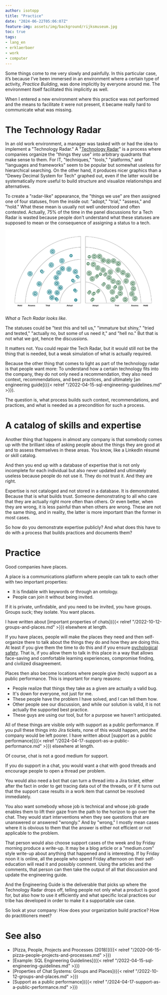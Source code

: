 ```yaml
---
author: isotopp
title: "Practice"
date: "2024-06-22T05:06:07Z"
feature-img: assets/img/background/rijksmuseum.jpg
toc: true
tags:
- lang_en
- erklaerbaer
- work
- computer
---
```


Some things come to me very slowly and painfully.
In this particular case, it’s because I’ve been immersed in an environment where a certain type of activity,
*Practice Building*, was done implicitly by everyone around me.
The environment itself facilitated this implicitly as well.

When I entered a new environment where this practice was not performed and the means to facilitate it were not present,
it became really hard to communicate what was missing.

# The Technology Radar

In an old work environment, a manager was tasked with or had the idea to implement a "Technology Radar."
A 
"[Technology Radar](https://www.thoughtworks.com/insights/blog/technology-strategy/how-to-create-your-enterprise-technology-radar)"
is a process where companies organize the "things they use" into arbitrary quadrants that make sense to them.
For IT, "techniques," "tools," "platforms," and "languages and frameworks"
seem to be popular but somewhat useless for hierarchical searching.
On the other hand, it produces nicer graphics than a "Dewey Decimal System for Tech" graphed out,
even if the latter would be systematically more useful to build structure and visualize relationships and alternatives.

To create a "radar-like" appearance, the "things we use" are then assigned one of four statuses,
from the inside out: "adopt," "trial," "assess," and "hold."
What these mean is usually not well understood and often contested.
Actually,
75% of the time in the panel discussions for a Tech Radar is wasted 
because people don't understand what these statuses are supposed
to mean or the consequence of assigning a status to a tech.

[![](/uploads/2024/07/practice-01.png)](https://www.thoughtworks.com/insights/blog/technology-strategy/how-to-create-your-enterprise-technology-radar)

*What a Tech Radar looks like.*

The statuses could be "test this and tell us," "immature but shiny,"
"tried and tested," "actually no, but some of us need it," and "hell no."
But that is not what we got, hence the discussions.

It matters not.
You could repair the Tech Radar,
but it would still not be the thing that is needed, but a weak simulation of what is actually required.

Because the other thing that comes to light as part of the technology radar is that people want more:
To understand how a certain technology fits into the company, they do not only need a recommendation,
they also need context, recommendations, and best practices, and ultimately
[an engineering guide]({{< relref "/2022-04-15-sql-engineering-guidelines.md" >}}).

The question is,
what process builds such context, recommendations, and practices,
and what is needed as a precondition for such a process.

# A catalog of skills and expertise

Another thing that happens in almost any company is
that somebody comes up with the brilliant idea
of asking people about the things they are good at and to assess themselves in these areas.
You know, like a LinkedIn résumé or skill catalog.

And then you end up with a database of expertise that is not only incomplete for each individual
but also never updated and ultimately useless because people do not use it.
They do not trust it.
And they are right.

Expertise is not cataloged and not stored in a database.
It is demonstrated.
Because that is what builds trust.
Someone demonstrating to all who care that they are actually right more often than others.
Or even better, when they are wrong, it is less painful than when others are wrong.
These are not the same thing, and in reality, the latter is more important than the former in most cases.

So how do you demonstrate expertise publicly?
And what does this have to do with a process that builds practices and documents them?

# Practice

Good companies have places.

A place is a communications platform where people can talk to each other with two important properties:

- It is findable with keywords or through an ontology.
- People can join it without being invited.

If it is private, unfindable, and you need to be invited, you have groups.
Groups suck; they isolate. 
You want places.

I have written about 
[important properties of chats]({{< relref "/2022-10-12-groups-and-places.md" >}})
elsewhere at length.

If you have places,
people will make the places they need
and then self-organize there to talk about the things they do and how they are doing this.
At least if you give them the time to do this and if you ensure
[pychological safety](https://hbr.org/2023/02/what-is-psychological-safety).
That is,
if you allow them to talk in this place in a way that allows face-saving and comfortable learning experiences,
compromise finding, and civilized disagreement.

Places then also become locations where people give (tech) support as a public performance.
This is important for many reasons:

- People realize that things they take as a given are actually a valid bug.
- It's down for everyone, not just for me.
- These people have the problem I have solved, and I can tell them how.
- Other people see our discussion, and while our solution is valid, it is not actually the supported best practice.
- These guys are using our tool, but for a purpose we haven't anticipated.

All of these things are visible only with support as a public performance.
If you pull these things into Jira tickets, none of this would happen, and the company would be left poorer.
I have written about
[support as a public performance]({{< relref "/2024-04-17-support-as-a-public-performance.md" >}})
elsewhere at length.

Of course, chat is not a good medium for support.

If you do support in a chat, you would want a chat with good threads and encourage people to open a thread per problem.

You would also need a bot that can turn a thread into a Jira ticket,
either after the fact in order to get tracing data out of the threads,
or if it turns out that the support case results in a work item that cannot be resolved immediately.

You also want somebody whose job is technical
and whose job grade enables them to lift their gaze from the path to the horizon to go over the chat.
They would start interventions when they see questions that are unanswered or answered "wrongly."
And by "wrong,"
I mostly mean cases where it is obvious to them
that the answer is either not efficient or not applicable to the problem.

That person would also choose support cases of the week and by Friday morning produce a write-up.
It may be a blog article or a "medium.com" style write-up about anything that happened and is interesting.
If by Friday noon it is online,
all the people who spend Friday afternoon on their self-education will read it and possibly comment.
Using the articles and the comments,
that person can then take the output of all that discussion and update the engineering guide.

And the Engineering Guide is the deliverable that picks up where the Technology Radar drops off,
telling people not only what a product is good for,
but also how to use it efficiently and what specific local practices our tribe has developed
in order to make it a supportable use case.

So look at your company:
How does your organization build practice?
How do practitioners meet?

# See also

- [Pizza, People, Projects and Processes (2018)]({{< relref "/2020-06-15-pizza-people-projects-and-processes.md" >}})
- [Example: SQL Engineering Guidelines]({{< relref "/2022-04-15-sql-engineering-guidelines.md" >}})
- [Properties of Chat Systems: Groups and Places]({{< relref "/2022-10-12-groups-and-places.md" >}})
- [Support as a public performance]({{< relref "/2024-04-17-support-as-a-public-performance.md" >}})
